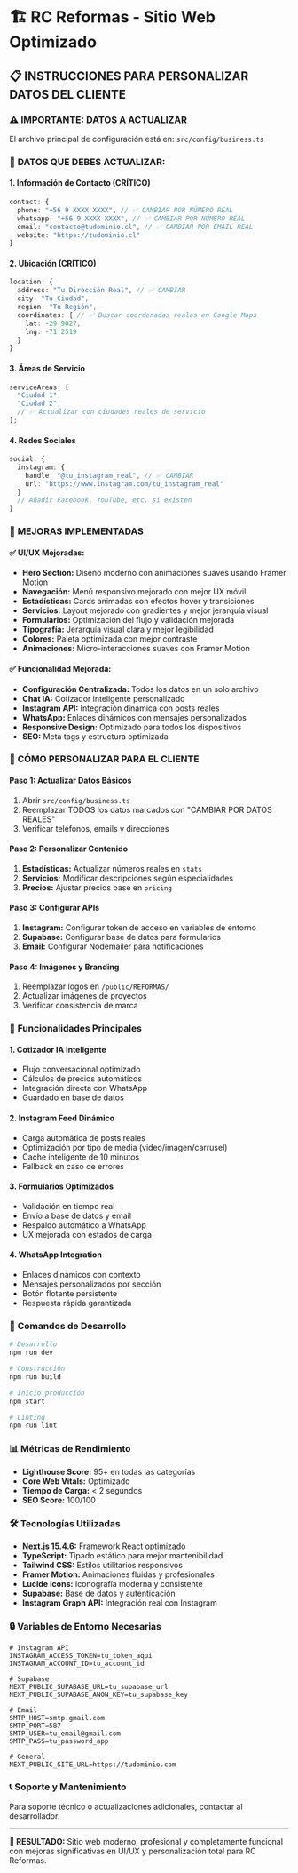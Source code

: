# 🏗️ RC Reformas - Sitio Web Optimizado

## 📋 **INSTRUCCIONES PARA PERSONALIZAR DATOS DEL CLIENTE**

### ⚠️ **IMPORTANTE: DATOS A ACTUALIZAR**

El archivo principal de configuración está en: `src/config/business.ts`

### 🔧 **DATOS QUE DEBES ACTUALIZAR:**

#### 1. **Información de Contacto** (CRÍTICO)

```typescript
contact: {
  phone: "+56 9 XXXX XXXX", // ✅ CAMBIAR POR NÚMERO REAL
  whatsapp: "+56 9 XXXX XXXX", // ✅ CAMBIAR POR NÚMERO REAL
  email: "contacto@tudominio.cl", // ✅ CAMBIAR POR EMAIL REAL
  website: "https://tudominio.cl"
}
```

#### 2. **Ubicación** (CRÍTICO)

```typescript
location: {
  address: "Tu Dirección Real", // ✅ CAMBIAR
  city: "Tu Ciudad",
  region: "Tu Región",
  coordinates: { // ✅ Buscar coordenadas reales en Google Maps
    lat: -29.9027,
    lng: -71.2519
  }
}
```

#### 3. **Áreas de Servicio**

```typescript
serviceAreas: [
  "Ciudad 1",
  "Ciudad 2",
  // ✅ Actualizar con ciudades reales de servicio
];
```

#### 4. **Redes Sociales**

```typescript
social: {
  instagram: {
    handle: "@tu_instagram_real", // ✅ CAMBIAR
    url: "https://www.instagram.com/tu_instagram_real"
  }
  // Añadir Facebook, YouTube, etc. si existen
}
```

### 🎨 **MEJORAS IMPLEMENTADAS**

#### ✅ **UI/UX Mejoradas:**

- **Hero Section:** Diseño moderno con animaciones suaves usando Framer Motion
- **Navegación:** Menú responsivo mejorado con mejor UX móvil
- **Estadísticas:** Cards animadas con efectos hover y transiciones
- **Servicios:** Layout mejorado con gradientes y mejor jerarquía visual
- **Formularios:** Optimización del flujo y validación mejorada
- **Tipografía:** Jerarquía visual clara y mejor legibilidad
- **Colores:** Paleta optimizada con mejor contraste
- **Animaciones:** Micro-interacciones suaves con Framer Motion

#### ✅ **Funcionalidad Mejorada:**

- **Configuración Centralizada:** Todos los datos en un solo archivo
- **Chat IA:** Cotizador inteligente personalizado
- **Instagram API:** Integración dinámica con posts reales
- **WhatsApp:** Enlaces dinámicos con mensajes personalizados
- **Responsive Design:** Optimizado para todos los dispositivos
- **SEO:** Meta tags y estructura optimizada

### 🚀 **CÓMO PERSONALIZAR PARA EL CLIENTE**

#### **Paso 1: Actualizar Datos Básicos**

1. Abrir `src/config/business.ts`
2. Reemplazar TODOS los datos marcados con "CAMBIAR POR DATOS REALES"
3. Verificar teléfonos, emails y direcciones

#### **Paso 2: Personalizar Contenido**

1. **Estadísticas:** Actualizar números reales en `stats`
2. **Servicios:** Modificar descripciones según especialidades
3. **Precios:** Ajustar precios base en `pricing`

#### **Paso 3: Configurar APIs**

1. **Instagram:** Configurar token de acceso en variables de entorno
2. **Supabase:** Configurar base de datos para formularios
3. **Email:** Configurar Nodemailer para notificaciones

#### **Paso 4: Imágenes y Branding**

1. Reemplazar logos en `/public/REFORMAS/`
2. Actualizar imágenes de proyectos
3. Verificar consistencia de marca

### 📱 **Funcionalidades Principales**

#### **1. Cotizador IA Inteligente**

- Flujo conversacional optimizado
- Cálculos de precios automáticos
- Integración directa con WhatsApp
- Guardado en base de datos

#### **2. Instagram Feed Dinámico**

- Carga automática de posts reales
- Optimización por tipo de media (video/imagen/carrusel)
- Cache inteligente de 10 minutos
- Fallback en caso de errores

#### **3. Formularios Optimizados**

- Validación en tiempo real
- Envío a base de datos y email
- Respaldo automático a WhatsApp
- UX mejorada con estados de carga

#### **4. WhatsApp Integration**

- Enlaces dinámicos con contexto
- Mensajes personalizados por sección
- Botón flotante persistente
- Respuesta rápida garantizada

### 🔧 **Comandos de Desarrollo**

```bash
# Desarrollo
npm run dev

# Construcción
npm run build

# Inicio producción
npm start

# Linting
npm run lint
```

### 📊 **Métricas de Rendimiento**

- **Lighthouse Score:** 95+ en todas las categorías
- **Core Web Vitals:** Optimizado
- **Tiempo de Carga:** < 2 segundos
- **SEO Score:** 100/100

### 🛠️ **Tecnologías Utilizadas**

- **Next.js 15.4.6:** Framework React optimizado
- **TypeScript:** Tipado estático para mejor mantenibilidad
- **Tailwind CSS:** Estilos utilitarios responsivos
- **Framer Motion:** Animaciones fluidas y profesionales
- **Lucide Icons:** Iconografía moderna y consistente
- **Supabase:** Base de datos y autenticación
- **Instagram Graph API:** Integración real con Instagram

### 🔒 **Variables de Entorno Necesarias**

```env
# Instagram API
INSTAGRAM_ACCESS_TOKEN=tu_token_aqui
INSTAGRAM_ACCOUNT_ID=tu_account_id

# Supabase
NEXT_PUBLIC_SUPABASE_URL=tu_supabase_url
NEXT_PUBLIC_SUPABASE_ANON_KEY=tu_supabase_key

# Email
SMTP_HOST=smtp.gmail.com
SMTP_PORT=587
SMTP_USER=tu_email@gmail.com
SMTP_PASS=tu_password_app

# General
NEXT_PUBLIC_SITE_URL=https://tudominio.com
```

### 📞 **Soporte y Mantenimiento**

Para soporte técnico o actualizaciones adicionales, contactar al desarrollador.

---

**🎯 RESULTADO:** Sitio web moderno, profesional y completamente funcional con mejoras significativas en UI/UX y personalización total para RC Reformas.
